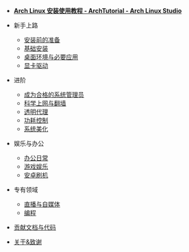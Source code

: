 - [**Arch Linux 安装使用教程 - ArchTutorial - Arch Linux Studio**](/)

- 新手上路

  - [安装前的准备](/rookie/archlinux_pre_install)
  - [基础安装](/rookie/basic_install)
  - [桌面环境与必要应用](/rookie/DE&App)
  - [显卡驱动](/rookie/graphic_driver)

- 进阶

  - [成为合格的系统管理员](/advanced/beAdmin)
  - [科学上网与翻墙](/advanced/fxckGFW)
  - [透明代理](/advanced/transparentProxy)
  - [功耗控制](/advanced/undervoltage)
  - [系统美化](/advanced/beauty)

- 娱乐与办公

  - [办公日常](/play&office/office)
  - [游戏娱乐](/play&office/play)
  - [安卓刷机](/play&office/android)

- 专有领域

  - [直播与自媒体](/exclusive/media)
  - [编程](/exclusive/code)

- [贡献文档与代码](contribution.md)
- [关于&致谢](about.md)
